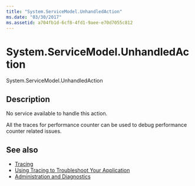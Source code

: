 ```yaml
---
title: "System.ServiceModel.UnhandledAction"
ms.date: "03/30/2017"
ms.assetid: a704fb1d-6cf8-4fd1-9aee-e70d7055c812
---
```

# System.ServiceModel.UnhandledAction
System.ServiceModel.UnhandledAction  
  
## Description  
 No service available to handle this action.  
  
 All the traces for performance counter can be used to debug performance counter related issues.  
  
## See also
- [Tracing](../../../../../docs/framework/wcf/diagnostics/tracing/index.md)
- [Using Tracing to Troubleshoot Your Application](../../../../../docs/framework/wcf/diagnostics/tracing/using-tracing-to-troubleshoot-your-application.md)
- [Administration and Diagnostics](../../../../../docs/framework/wcf/diagnostics/index.md)
